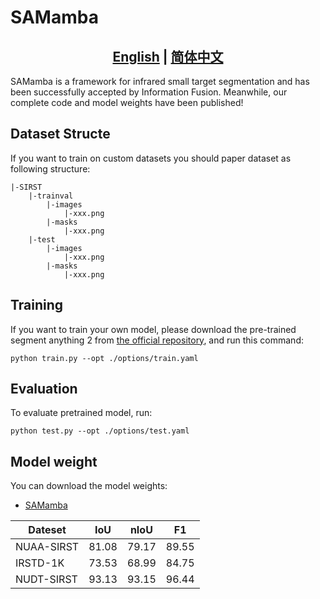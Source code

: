 
# SAMamba
## <div align="center"><b><a href="README.md">English</a> | <a href="README_CN.md">简体中文</a></b></div>
SAMamba is a framework for infrared small target segmentation and has been successfully accepted by Information Fusion. Meanwhile, our complete code and model weights have been published!
## Dataset Structe
If you want to train on custom datasets you should paper dataset as following structure:
```
|-SIRST
    |-trainval
        |-images
            |-xxx.png
        |-masks
            |-xxx.png
    |-test
        |-images
            |-xxx.png
        |-masks
            |-xxx.png
```
## Training
If you want to train your own model, please download the pre-trained segment anything 2 from [the official repository](https://github.com/facebookresearch/sam2), and run this command:
```train
python train.py --opt ./options/train.yaml
```
## Evaluation


To evaluate pretrained model, run:

```eval
python test.py --opt ./options/test.yaml
```
## Model weight
You can download the model weights:
- [SAMamba](https://drive.google.com/drive/folders/1UrIj44_NIq5C6ldRuH1DMfM6m0kiiz5d?usp=drive_link)

| Dateset | IoU   | nIoU  | F1  |
|------------|-------|-------|-------|
|  NUAA-SIRST  | 81.08 | 79.17 | 89.55 |
|  IRSTD-1K  | 73.53 | 68.99 | 84.75 |
|  NUDT-SIRST  | 93.13 | 93.15 | 96.44 |